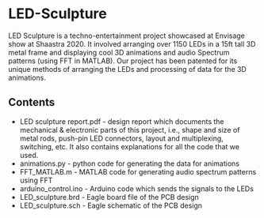 # LED-Sculpture
LED Sculpture is a techno-entertainment project showcased at Envisage show at Shaastra 2020. It involved arranging over 1150 LEDs in a 15ft tall 3D metal frame and displaying cool 3D animations and audio Spectrum patterns (using FFT in MATLAB). Our project has been patented for its unique methods of arranging the LEDs and processing of data for the 3D animations.

## Contents
- LED sculpture report.pdf - design report which documents the mechanical & electronic parts of this project, i.e., shape and size of metal rods, push-pin LED connectors, layout and multiplexing, switching, etc. It also contains explanations for all the code that we used.
- animations.py - python code for generating the data for animations
- FFT_MATLAB.m - MATLAB code for generating audio spectrum patterns using FFT
- arduino_control.ino - Arduino code which sends the signals to the LEDs
- LED_sculpture.brd - Eagle board file of the PCB design
- LED_sculpture.sch - Eagle schematic of the PCB design
